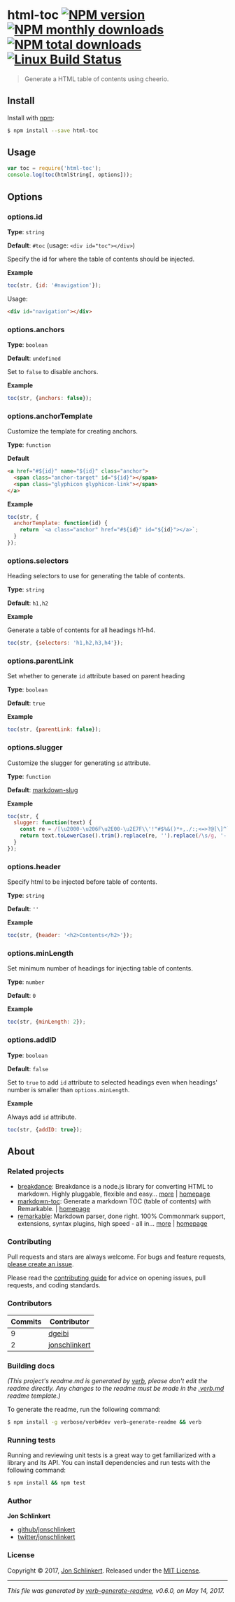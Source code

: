 # html-toc [![NPM version](https://img.shields.io/npm/v/html-toc.svg?style=flat)](https://www.npmjs.com/package/html-toc) [![NPM monthly downloads](https://img.shields.io/npm/dm/html-toc.svg?style=flat)](https://npmjs.org/package/html-toc) [![NPM total downloads](https://img.shields.io/npm/dt/html-toc.svg?style=flat)](https://npmjs.org/package/html-toc) [![Linux Build Status](https://img.shields.io/travis/jonschlinkert/html-toc.svg?style=flat&label=Travis)](https://travis-ci.org/jonschlinkert/html-toc)

> Generate a HTML table of contents using cheerio.

## Install

Install with [npm](https://www.npmjs.com/):

```sh
$ npm install --save html-toc
```

## Usage

```js
var toc = require('html-toc');
console.log(toc(htmlString[, options]));
```

## Options

### options.id

**Type**: `string`

**Default**: `#toc` (usage: `<div id="toc"></div>`)

Specify the id for where the table of contents should be injected.

**Example**

```js
toc(str, {id: '#navigation'});
```

Usage:

```html
<div id="navigation"></div>
```

### options.anchors

**Type**: `boolean`

**Default**: `undefined`

Set to `false` to disable anchors.

**Example**

```js
toc(str, {anchors: false});
```

### options.anchorTemplate

Customize the template for creating anchors.

**Type**: `function`

**Default**

```html
<a href="#${id}" name="${id}" class="anchor">
  <span class="anchor-target" id="${id}"></span>
  <span class="glyphicon glyphicon-link"></span>
</a>
```

**Example**

```js
toc(str, {
  anchorTemplate: function(id) {
    return `<a class="anchor" href="#${id}" id="${id}"></a>`;
  }
});
```

### options.selectors

Heading selectors to use for generating the table of contents.

**Type**: `string`

**Default**: `h1,h2`

**Example**

Generate a table of contents for all headings h1-h4.

```js
toc(str, {selectors: 'h1,h2,h3,h4'});
```

### options.parentLink

Set whether to generate `id` attribute based on parent heading

**Type**: `boolean`

**Default**: `true`

**Example**

```js
toc(str, {parentLink: false});
```

### options.slugger

Customize the slugger for generating `id` attribute.

**Type**: `function`

**Default**: [markdown-slug](https://www.npmjs.com/package/markdown-slug)

**Example**

```js
toc(str, {
  slugger: function(text) {
    const re = /[\u2000-\u206F\u2E00-\u2E7F\\'!"#$%&()*+,./:;<=>?@[\]^`{|}~]/g;
    return text.toLowerCase().trim().replace(re, '').replace(/\s/g, '-');
  }
});
```

### options.header

Specify html to be injected before table of contents.

**Type**: `string`

**Default**: `''`

**Example**

```js
toc(str, {header: '<h2>Contents</h2>'});
```

### options.minLength

Set minimum number of headings for injecting table of contents.

**Type**: `number`

**Default**: `0`

**Example**

```js
toc(str, {minLength: 2});
```

### options.addID

**Type**: `boolean`

**Default**: `false`

Set to `true` to add `id` attribute to selected headings even when headings' number is smaller than `options.minLength`.

**Example**

Always add `id` attribute.

```js
toc(str, {addID: true});
```

## About

### Related projects

* [breakdance](https://www.npmjs.com/package/breakdance): Breakdance is a node.js library for converting HTML to markdown. Highly pluggable, flexible and easy… [more](http://breakdance.io) | [homepage](http://breakdance.io "Breakdance is a node.js library for converting HTML to markdown. Highly pluggable, flexible and easy to use. It's time for your markup to get down.")
* [markdown-toc](https://www.npmjs.com/package/markdown-toc): Generate a markdown TOC (table of contents) with Remarkable. | [homepage](https://github.com/jonschlinkert/markdown-toc "Generate a markdown TOC (table of contents) with Remarkable.")
* [remarkable](https://www.npmjs.com/package/remarkable): Markdown parser, done right. 100% Commonmark support, extensions, syntax plugins, high speed - all in… [more](https://github.com/jonschlinkert/remarkable) | [homepage](https://github.com/jonschlinkert/remarkable "Markdown parser, done right. 100% Commonmark support, extensions, syntax plugins, high speed - all in one.")

### Contributing

Pull requests and stars are always welcome. For bugs and feature requests, [please create an issue](../../issues/new).

Please read the [contributing guide](.github/contributing.md) for advice on opening issues, pull requests, and coding standards.

### Contributors

| **Commits** | **Contributor** | 
| --- | --- |
| 9 | [dgeibi](https://github.com/dgeibi) |
| 2 | [jonschlinkert](https://github.com/jonschlinkert) |

### Building docs

_(This project's readme.md is generated by [verb](https://github.com/verbose/verb-generate-readme), please don't edit the readme directly. Any changes to the readme must be made in the [.verb.md](.verb.md) readme template.)_

To generate the readme, run the following command:

```sh
$ npm install -g verbose/verb#dev verb-generate-readme && verb
```

### Running tests

Running and reviewing unit tests is a great way to get familiarized with a library and its API. You can install dependencies and run tests with the following command:

```sh
$ npm install && npm test
```

### Author

**Jon Schlinkert**

* [github/jonschlinkert](https://github.com/jonschlinkert)
* [twitter/jonschlinkert](https://twitter.com/jonschlinkert)

### License

Copyright © 2017, [Jon Schlinkert](https://github.com/jonschlinkert).
Released under the [MIT License](LICENSE).

***

_This file was generated by [verb-generate-readme](https://github.com/verbose/verb-generate-readme), v0.6.0, on May 14, 2017._
